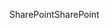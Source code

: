 <span data-ttu-id="4ba31-101">SharePoint</span><span class="sxs-lookup"><span data-stu-id="4ba31-101">SharePoint</span></span>